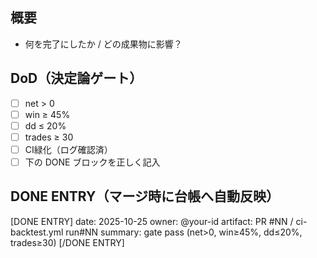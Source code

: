 ## 概要
- 何を完了にしたか / どの成果物に影響？

## DoD（決定論ゲート）
- [ ] net > 0
- [ ] win ≥ 45%
- [ ] dd ≤ 20%
- [ ] trades ≥ 30
- [ ] CI緑化（ログ確認済）
- [ ] 下の DONE ブロックを正しく記入

## DONE ENTRY（マージ時に台帳へ自動反映）
[DONE ENTRY]
date: 2025-10-25
owner: @your-id
artifact: PR #NN / ci-backtest.yml run#NN
summary: gate pass (net>0, win≥45%, dd≤20%, trades≥30)
[/DONE ENTRY]
